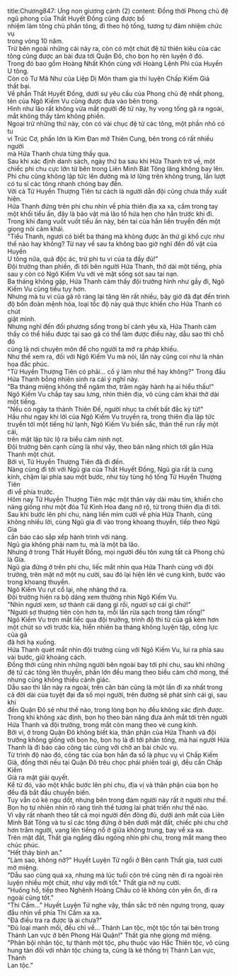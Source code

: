 title:Chương847: Ưng non giương cánh (2)
content:
Đồng thời Phong chủ đệ ngũ phong của Thất Huyết Đồng cũng được bổ<br>nhiệm làm tông chủ phân tông, đi theo hộ tống, tương tự đảm nhiệm chức vụ<br>trong vòng 10 năm.<br>Trừ bên ngoài những cái này ra, còn có một chút đệ tử thiên kiêu của các<br>tông cũng được an bài đưa tới Quận Đô, cho bọn họ rèn luyện ở đó.<br>Trong đó bao gồm Hoàng Nhất Khôn cùng với Hoàng Lệnh Phi của Huyền<br>U tông.<br>Còn có Tư Mã Như của Liệp Dị Môn tham gia thí luyện Chấp Kiếm Giả<br>thất bại.<br>Về phần Thất Huyết Đồng, dưới sự yêu cầu của Phong chủ đệ nhất phong,<br>tên của Ngô Kiếm Vu cũng được đưa vào bên trong.<br>Hình như lão rất không vừa mắt người đệ tử này, hy vọng tống gã ra ngoài,<br>mắt không thấy tâm không phiền.<br>Ngoại trừ những thứ này, còn có vài chục đệ tử các tông, một phần nhỏ có tu<br>vi Trúc Cơ, phần lớn là Kim Đan mở Thiên Cung, bên trong có rất nhiều người<br>mà Hứa Thanh chưa từng thấy qua.<br>Sau khi xác định danh sách, ngày thứ ba sau khi Hứa Thanh trở về, một<br>chiếc phi chu cực lớn từ bên trong Liên Minh Bát Tông lăng không bay lên.<br>Phi chu cũng không lập tức lên đường mà lơ lửng trên không trung, lần lượt<br>có tu sĩ các tông nhanh chóng bay đến.<br>Với cả Tử Huyền Thượng Tiên tư cách là người dẫn đội cũng chưa thấy xuất<br>hiện.<br>Hứa Thanh đứng trên phi chu nhìn về phía thiên địa xa xa, cầm trong tay<br>một khối tiểu ấn, đây là bảo vật mà lão tổ hứa hẹn cho hắn trước khi đi.<br>Trong khi đang vuốt vuốt tiểu ấn này, bên tai của hắn liền truyền đến một<br>giọng nói cảm khái.<br>"Tiểu Thanh, ngươi có biết ba tháng mà không được ăn thứ gì khổ cực như<br>thế nào hay không? Từ nay về sau ta không bao giờ nghĩ đến đồ vật của Huyền<br>U tông nữa, quá độc ác, trừ phi tu vi của ta đầy đủ!"<br>Đội trưởng than phiền, đi tới bên người Hứa Thanh, thở dài một tiếng, phía<br>sau y còn có Ngô Kiếm Vu với vẻ mặt sống sót sau tai nạn.<br>Ba tháng không gặp, Hứa Thanh cảm thấy đội trưởng hình như gầy đi, Ngô<br>Kiếm Vu cũng tiều tụy hơn.<br>Nhưng mà tu vi của gã rõ ràng lại tăng lên rất nhiều, bây giờ đã đạt đến trình<br>độ bốn đoàn mệnh hỏa, loại tốc độ này quả thực khiến cho Hứa Thanh có chút<br>giật mình.<br>Nhưng nghĩ đến đối phương sống trong bí cảnh yêu xà, Hứa Thanh cảm<br>thấy có thể hiểu được tại sao gã có thể làm được điều này, dẫu sao thì chỗ đó<br>cũng là nơi chuyên môn để cho người ta mở ra pháp khiếu.<br>Như thế xem ra, đối với Ngô Kiếm Vu mà nói, lần này cũng coi như là nhân<br>họa đắc phúc.<br>"Tử Huyền Thượng Tiên có phải... cố ý làm như thế hay không?" Trong đầu<br>Hứa Thanh bỗng nhiên sinh ra cái ý nghĩ này.<br>"Ba tháng miệng không thể ngâm thơ, trăm ngày hành hạ ai hiểu thấu!"<br>Ngô Kiếm Vu chắp tay sau lưng, nhìn thiên địa, vô cùng cảm khái thở dài<br>một tiếng.<br>"Nếu có ngày ta thành Thiên Đế, người nhục ta chết bất đắc kỳ tử!"<br>Hầu như ngay khi lời của Ngô Kiếm Vu truyền ra, trong thiên địa lập tức<br>truyền tới một tiếng hừ lạnh, Ngô Kiếm Vu biến sắc, thân thể run rẩy một cái,<br>trên mặt lập tức lộ ra biểu cảm nịnh nọt.<br>Đội trưởng bên cạnh cũng là như vậy, theo bản năng nhích tới gần Hứa<br>Thanh một chút.<br>Bởi vì, Tử Huyền Thượng Tiên đã đi đến.<br>Nàng cùng đi tới với Ngũ gia của Thất Huyết Đồng, Ngũ gia rất là cung<br>kính, chậm lại phía sau một bước, như tùy tùng hộ tống Tử Huyền Thượng Tiên<br>đi về phía trước.<br>Hôm nay Tử Huyền Thượng Tiên mặc một thân váy dài màu tím, khiến cho<br>nàng giống như một đóa Tử Kinh Hoa đang nở rộ, từ trong thiên địa đi tới.<br>Sau khi bước lên phi chu, nàng liền mỉm cười về phía Hứa Thanh, cũng<br>không nhiều lời, cùng Ngũ gia đi vào trong khoang thuyền, tiếp theo Ngũ Gia<br>cần báo cáo sắp xếp hành trình với nàng.<br>Ngũ gia không phải nam tu, mà là một bà lão.<br>Nhưng ở trong Thất Huyết Đồng, mọi người đều tôn xưng tất cả Phong chủ<br>là Gia.<br>Ngũ gia đứng ở trên phi chu, liếc mắt nhìn qua Hứa Thanh cùng với đội<br>trưởng, trên mặt nở một nụ cười, sau đó lại hiện lên vẻ cung kính, bước vào<br>trong khoang thuyền.<br>Ngô Kiếm Vu rụt cổ lại, nhẹ nhàng thở ra.<br>Đội trưởng hiện ra bộ dáng xem thường nhìn Ngô Kiếm Vu.<br>"Nhìn ngươi xem, sợ thành cái dạng gì rồi, ngươi sợ cái gì chứ!"<br>"Ngươi sợ thượng tiên còn hơn ta, mỗi lần rửa sạch trong tâm rống!"<br>Ngô Kiếm Vu trợn mắt liếc qua đội trưởng, trình độ thi từ của gã kém hơn<br>một chút so với trước kia, hiển nhiên ba tháng không luyện tập, công lực của gã<br>đã hơi hạ xuống.<br>Hứa Thanh quét mắt nhìn đội trưởng cùng với Ngô Kiếm Vu, lui ra phía sau<br>vài bước, giữ khoảng cách.<br>Đồng thời cũng nhìn những người bên ngoài bay tới phi chu, sau khi những<br>đệ tử các tông lên thuyền, phần lớn đều mang theo biểu cảm chờ mong, thế<br>nhưng cũng không thiếu cảnh giác.<br>Dẫu sao thì lần này ra ngoài, trên căn bản cũng là một lần đi xa nhất trong<br>cả đời dài của tuyệt đại đa số mọi người, trên đường sẽ phát sinh cái gì, sau khi<br>đến Quận Đô sẽ như thế nào, trong lòng bọn họ đều không xác định được.<br>Trong khi không xác định, bọn họ theo bản năng đưa ánh mắt tới trên người<br>Hứa Thanh và đội trưởng, trong mắt còn mang theo vẻ cung kính.<br>Bởi vì, ở trong Quận Đô không biết kia, thân phận của Hứa Thanh và đội<br>trưởng không giống với bọn họ, bọn họ là đi tới phân tông, mà hai người Hứa<br>Thanh là đi báo cáo công tác cùng với chờ an bài chức vụ.<br>Từ trình độ nào đó, công tác của bọn hắn đa số là phục vụ vì Chấp Kiếm<br>Giả, đồng thời nếu tại Quận Đô trêu chọc phải phiền toái gì, đều cần Chấp Kiếm<br>Giả ra mặt giải quyết.<br>Kể từ đó, vào một khắc bước lên phi chu, địa vị và thân phận của bọn họ<br>đều đã bắt đầu chuyển biến.<br>Tuy vẫn có kẻ ngu dốt, nhưng bên trong đám người này rất ít người như thế.<br>Bọn họ tự nhiên nhìn rõ ràng tình thế tương lai phát triển như thế nào.<br>Vì vậy rất nhanh theo tất cả mọi người đến đông đủ, dưới ánh mắt của Liên<br>Minh Bát Tông và tu sĩ các tông đứng ở bên dưới mặt đất, chiếc phi chu chở<br>hơn trăm người, vang lên tiếng nổ ở giữa không trung, bay về xa xa.<br>Trên mặt đất, Thất gia ngẩng đầu ngóng nhìn phi chu, trong mắt mang theo<br>chúc phúc.<br>"Hết thảy bình an."<br>"Làm sao, không nỡ?" Huyết Luyện Tử ngồi ở Bên cạnh Thất gia, tươi cười<br>mở miệng.<br>"Dẫu sao cũng quá xa, nhưng mà lúc tuổi còn trẻ cũng nên đi ra ngoài rèn<br>luyện nhiều một chút, như vậy mới tốt." Thất gia nở nụ cười.<br>"Huống hồ, tiếp theo Nghênh Hoàng Châu có lẽ không còn yên ổn, đi ra<br>ngoài cũng tốt."<br>"Thi Cấm..." Huyết Luyện Tử nghe vậy, thần sắc trở nên ngưng trọng, quay<br>đầu nhìn về phía Thi Cấm xa xa.<br>"Đã điều tra ra được là ai chưa?"<br>"Đủ loại manh mối, đều chỉ về... Thánh Lan tộc, một tộc tồn tại bên trong<br>Thánh Lan vực ở bên Phong Hải Quận!" Thất gia nhẹ giọng mở miệng.<br>"Phản bội nhân tộc, tự thành một tộc, phụ thuộc vào Hắc Thiên tộc, vô cùng<br>hung tàn đối với nhân tộc chúng ta, cũng là kẻ thống trị Thánh Lan vực, Thánh<br>Lan tộc."